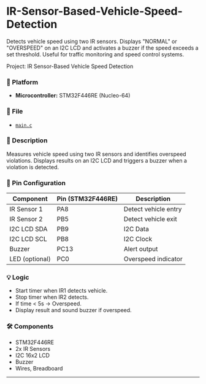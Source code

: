 # IR-Sensor-Based-Vehicle-Speed-Detection
Detects vehicle speed using two IR sensors. Displays "NORMAL" or "OVERSPEED" on an I2C LCD and activates a buzzer if the speed exceeds a set threshold. Useful for traffic monitoring and speed control systems.

Project: IR Sensor-Based Vehicle Speed Detection

### 🔧 Platform
- **Microcontroller:** STM32F446RE (Nucleo-64)

### 📂 File
- [`main.c`](./ir-speed-detection/main.c)

### 📝 Description
Measures vehicle speed using two IR sensors and identifies overspeed violations. Displays results on an I2C LCD and triggers a buzzer when a violation is detected.

### 🔌 Pin Configuration
| Component        | Pin (STM32F446RE) | Description          |
|------------------|------------------|----------------------|
| IR Sensor 1      | PA8              | Detect vehicle entry |
| IR Sensor 2      | PB5              | Detect vehicle exit  |
| I2C LCD SDA      | PB9              | I2C Data             |
| I2C LCD SCL      | PB8              | I2C Clock            |
| Buzzer           | PC13             | Alert output         |
| LED (optional)   | PC0              | Overspeed indicator  |

### 💡 Logic
- Start timer when IR1 detects vehicle.
- Stop timer when IR2 detects.
- If time < 5s → Overspeed.
- Display result and sound buzzer if overspeed.

### 🛠️ Components
- STM32F446RE
- 2x IR Sensors
- I2C 16x2 LCD
- Buzzer
- Wires, Breadboard

---
